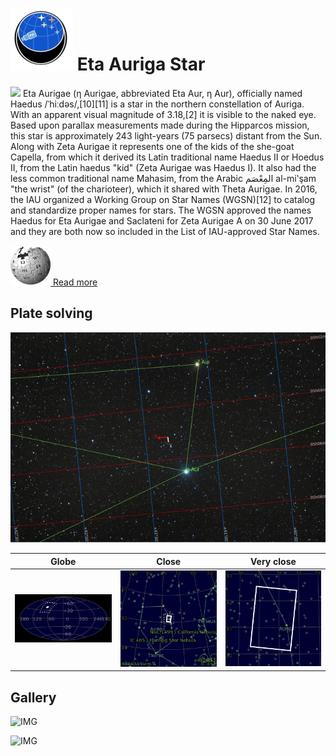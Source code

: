 # ![](..//Imaging//Common/pyl-tiny.png) Eta Auriga Star
![](..//Imaging//JPEG/Eta_Auriga_Star+00+co.jpg)
Eta Aurigae (η Aurigae, abbreviated Eta Aur, η Aur), officially named Haedus /ˈhiːdəs/,[10][11] is a star in the northern constellation of Auriga. With an apparent visual magnitude of 3.18,[2] it is visible to the naked eye. Based upon parallax measurements made during the Hipparcos mission, this star is approximately 243 light-years (75 parsecs) distant from the Sun. Along with Zeta Aurigae it represents one of the kids of the she-goat Capella, from which it derived its Latin traditional name Haedus II or Hoedus II, from the Latin haedus "kid" (Zeta Aurigae was Haedus I). It also had the less common traditional name Mahasim, from the Arabic المِعْصَم al-miʽşam "the wrist" (of the charioteer), which it shared with Theta Aurigae. In 2016, the IAU organized a Working Group on Star Names (WGSN)[12] to catalog and standardize proper names for stars. The WGSN approved the names Haedus for Eta Aurigae and Saclateni for Zeta Aurigae A on 30 June 2017 and they are both now so included in the List of IAU-approved Star Names.

[![](..//Imaging//Common/Wikipedia.png) Read more](https://en.wikipedia.org/wiki/Eta_Aurigae)
## Plate solving 


![IMG](..//Imaging//HD/Eta_Auriga_Star_Annotated.jpg)


| Globe | Close | Very close |
| ----- | ----- | ----- |
|![IMG](..//Imaging//HD/Eta_Auriga_Star_Globe.jpg) |![IMG](..//Imaging//HD/Eta_Auriga_Star_Close.jpg) |![IMG](..//Imaging//HD/Eta_Auriga_Star_Closer.jpg) |

## Gallery
![IMG](..//Imaging//JPEG/Eta_Auriga_Star+00+co.jpg) 

![IMG](..//Imaging//JPEG/Eta_Auriga_Star+01+co.jpg) 

